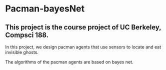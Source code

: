 # Pacman-bayesNet

This project is the course project of UC Berkeley, Compsci 188.
---------------------------------------------------------------

In this project, we design pacman agents that use sensors to locate and eat invisible ghosts.

The algorithms of the pacman agents are based on bayes net.
